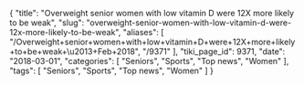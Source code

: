{
    "title": "Overweight senior women with low vitamin D were 12X more likely to be weak",
    "slug": "overweight-senior-women-with-low-vitamin-d-were-12x-more-likely-to-be-weak",
    "aliases": [
        "/Overweight+senior+women+with+low+vitamin+D+were+12X+more+likely+to+be+weak+\u2013+Feb+2018",
        "/9371"
    ],
    "tiki_page_id": 9371,
    "date": "2018-03-01",
    "categories": [
        "Seniors",
        "Sports",
        "Top news",
        "Women"
    ],
    "tags": [
        "Seniors",
        "Sports",
        "Top news",
        "Women"
    ]
}